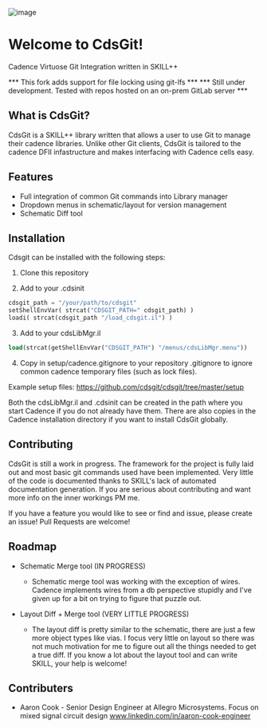 ![image](https://github.com/cookacounty/cdsgit/blob/master/images/cdsgit-log.png?raw=true)
# Welcome to CdsGit!
Cadence Virtuose Git Integration written in SKILL++

*** This fork adds support for file locking using git-lfs ***
*** Still under development. Tested with repos hosted on an on-prem GitLab server ***

## What is CdsGit?
CdsGit is a SKILL++ library written that allows a user to use
Git to manage their cadence libraries. Unlike other Git clients,
CdsGit is tailored to the cadence DFII infastructure and makes
interfacing with Cadence cells easy.

## Features
* Full integration of common Git commands into Library manager
* Dropdown menus in schematic/layout for version management
* Schematic Diff tool 

## Installation
Cdsgit can be installed with the following steps: 

1) Clone this repository 

2) Add to your .cdsinit
``` lisp
cdsgit_path = "/your/path/to/cdsgit"
setShellEnvVar( strcat("CDSGIT_PATH=" cdsgit_path) )
loadi( strcat(cdsgit_path "/load_cdsgit.il") )
```

3) Add to your cdsLibMgr.il
``` lisp
load(strcat(getShellEnvVar("CDSGIT_PATH") "/menus/cdsLibMgr.menu"))
```

4) Copy in setup/cadence.gitignore to your repository .gitignore to ignore common cadence temporary files (such as lock files).

Example setup files: https://github.com/cdsgit/cdsgit/tree/master/setup

Both the cdsLibMgr.il and .cdsinit can be created in the path where you start Cadence if you do not already have them. There are also copies in the Cadence installation directory if you want to install CdsGit globally.

## Contributing
CdsGit is still a work in progress. The framework for the project is fully laid out and most basic git commands used have been implemented. Very little of the code is documented thanks to SKILL's lack of automated documentation generation. If you are serious about contributing and want more info on the inner workings PM me.

If you have a feature you would like to see or find and issue, please create an issue! Pull Requests are welcome!

## Roadmap
* Schematic Merge tool (IN PROGRESS)
   * Schematic merge tool was working with the exception of wires. Cadence implements wires from a db perspective stupidly and I've given up for a bit on trying to figure that puzzle out.

* Layout Diff + Merge tool (VERY LITTLE PROGRESS)
   * The layout diff is pretty similar to the schematic, there are just a few more object types like vias. I focus very little on layout so there was not much motivation for me to figure out all the things needed to get a true diff. If you know a lot about the layout tool and can write SKILL, your help is welcome!

## Contributers
* Aaron Cook - Senior Design Engineer at Allegro Microsystems. Focus on mixed signal circuit design www.linkedin.com/in/aaron-cook-engineer


